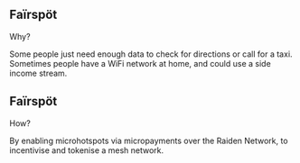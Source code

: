 
## Faïrspöt 

Why?

Some people just need enough data to check for directions or call for a taxi.
Sometimes people have a WiFi network at home, and could use a side income stream.

## Faïrspöt 

How?

By enabling microhotspots via micropayments over the Raiden Network, to incentivise and tokenise a mesh network.